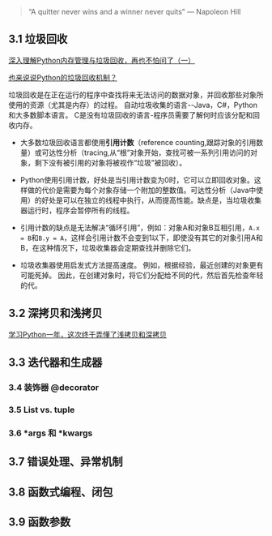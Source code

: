 > “A quitter never wins and a winner never quits” — Napoleon Hill

## 3.1 垃圾回收

[深入理解Python内存管理与垃圾回收，再也不怕问了（一）](https://yuzhoustayhungry.github.io/post/python内存管理与垃圾回收/)

[也来说说Python的垃圾回收机制？](https://yuzhoustayhungry.github.io/post/python%E5%9E%83%E5%9C%BE%E5%9B%9E%E6%94%B6/)



垃圾回收是在正在运行的程序中查找将来无法访问的数据对象，并回收那些对象所使用的资源（尤其是内存）的过程。 自动垃圾收集的语言--Java，C#，Python和大多数脚本语言。 C是没有垃圾回收的语言-程序员需要了解何时应该分配和回收内存。

- 大多数垃圾回收语言都使用**引用计数**（reference counting,跟踪对象的引用数量）或可达性分析（tracing,从“根”对象开始，查找可被一系列引用访问的对象，剩下没有被引用的对象将被视作“垃圾”被回收）。

- Python使用引用计数，好处是当引用计数变为0时，它可以立即回收对象。这样做的代价是需要为每个对象存储一个附加的整数值。可达性分析（Java中使用）的好处是可以在独立的线程中执行，从而提高性能。缺点是，当垃圾收集器运行时，程序会暂停所有的线程。

- 引用计数的缺点是无法解决“循环引用”，例如：对象A和对象B互相引用，`A.x = B`和`B.y = A`，这样会引用计数不会变到1以下，即使没有其它的对象引用A和B，在这种情况下，垃圾收集器会定期查找并删除它们。
- 垃圾收集器使用启发式方法提高速度。 例如，根据经验，最近创建的对象更有可能死掉。 因此，在创建对象时，将它们分配给不同的代，然后首先检查年轻的代。

## 3.2 深拷贝和浅拷贝

[学习Python一年，这次终于弄懂了浅拷贝和深拷贝](https://yuzhoustayhungry.github.io/post/%E6%B7%B1%E6%8B%B7%E8%B4%9D%E5%92%8C%E6%B5%85%E6%8B%B7%E8%B4%9D/)

## 3.3 迭代器和生成器



### 3.4 装饰器 @decorator



### 3.5 List vs. tuple



### 3.6 *args 和 *kwargs



## 3.7 错误处理、异常机制



## 3.8 函数式编程、闭包



## 3.9 函数参数